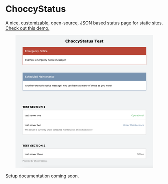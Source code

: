 # ChoccyStatus

A nice, customizable, open-source, JSON based status page for static sites. [Check out this demo.](https://online.dilanxd.com/ChoccyStatus/test/choccytest.html)

<p align="center">
<img src="ChoccyStatusImage.png" width="440" height="423">
</p>

Setup documentation coming soon.
